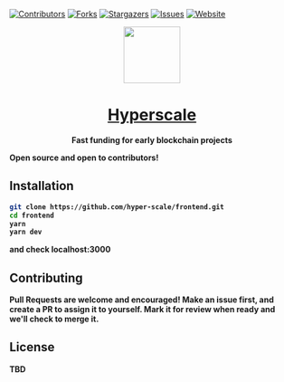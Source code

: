 
[![Contributors][contributors-shield]][contributors-url]
[![Forks][forks-shield]][forks-url]
[![Stargazers][stars-shield]][stars-url]
[![Issues][issues-shield]][issues-url]
[![Website][website-shield]][website-url]


<p align="center" ><img src="https://hyperscale-production.up.railway.app/logo.svg" width="100px"><p>
<h1 align="center"><a href="https://hyperscale-production.up.railway.app/">Hyperscale</a></h1>
<p align="center"><strong>Fast funding for early blockchain projects<strong></p>

Open source and open to contributors!

## Installation

```bash
git clone https://github.com/hyper-scale/frontend.git
cd frontend
yarn
yarn dev
```

and check localhost:3000

## Contributing
Pull Requests are welcome and encouraged! Make an issue first, and create a PR to assign it to yourself. Mark it for review when ready and we'll check to merge it.

## License
TBD

<!-- MARKDOWN LINKS & IMAGES -->
<!-- https://www.markdownguide.org/basic-syntax/#reference-style-links -->
[contributors-shield]: https://img.shields.io/github/contributors/hyper-scale/frontend.svg?style=for-the-badge
[contributors-url]: https://github.com/hyper-scale/frontend/graphs/contributors
[forks-shield]: https://img.shields.io/github/forks/hyper-scale/frontend.svg?style=for-the-badge
[forks-url]: https://github.com/hyper-scale/frontend/network/members
[stars-shield]: https://img.shields.io/github/stars/hyper-scale/frontend.svg?style=for-the-badge
[stars-url]: https://github.com/hyper-scale/frontend/stargazers
[issues-shield]: https://img.shields.io/github/issues/hyper-scale/frontend.svg?style=for-the-badge
[issues-url]: https://github.com/hyper-scale/frontend/issues
[website-shield]: https://img.shields.io/static/v1?style=for-the-badge&label=&message=Website&color=
[website-url]: https://hyperscale-production.up.railway.app
